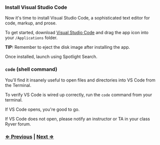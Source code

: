 ### Install Visual Studio Code

Now it's time to install Visual Studio Code, a sophisticated text editor for code, markup, and prose.

To get started, download [Visual Studio Code](https://code.visualstudio.com/Download) and drag the app icon into your `/Applications` folder.

**TIP:** Remember to eject the disk image after installing the app.

Once installed, launch using Spotlight Search.

### `code` (shell command)

You'll find it insanely useful to open files and directories into VS Code from the Terminal.

To verify VS Code is wired up correctly, run the `code` command from your terminal.

If VS Code opens, you're good to go.

If VS Code does not open, please notify an instructor or TA in your class Ryver forum.


### [⇐ Previous](2_homebrew.md) | [Next ⇒](4_git.md)
